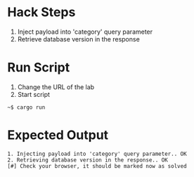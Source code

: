 # Hack Steps

1. Inject payload into 'category' query parameter
2. Retrieve database version in the response

# Run Script

1. Change the URL of the lab
2. Start script

```
~$ cargo run
```

# Expected Output

```
1. Injecting payload into 'category' query parameter.. OK
2. Retrieving database version in the response.. OK
[#] Check your browser, it should be marked now as solved
```
